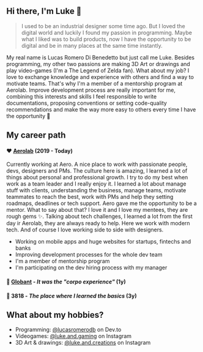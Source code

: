 ## Hi there, I'm Luke 👋

> I used to be an industrial designer some time ago. But I loved the digital world and luckily I found my passion in programming. Maybe what I liked was to build products, now I have the opportunity to be digital and be in many places at the same time instantly.

My real name is Lucas Romero Di Benedetto but just call me Luke. Besides programming, my other two passions are making 3D Art or drawings and play video-games (I'm a The Legend of Zelda fan). What about my job? I love to exchange knowledge and experience with others and find a way to motivate teams. That's why I'm a member of a mentorship program at Aerolab. Improve development process are really important for me, combining this interests and skills I feel responsible to write documentations, proposing conventions or setting code-quality recommendations and make the way more easy to others every time I have the opportunity 🤗

## My career path

#### ❤️ [Aerolab](https://aerolab.co/) (2019 - Today)

Currently working at Aero. A nice place to work with passionate people, devs, designers and PMs. The culture here is amazing, I learned a lot of things about personal and professional growth. I try to do my best when work as a team leader and I really enjoy it. I learned a lot about manage stuff with clients, understanding the business, manage teams, motivate teammates to reach the best, work with PMs and help they setting roadmaps, deadlines or tech support. Aero gave me the opportunity to be a mentor. What to say about that? I love it and I love my mentees, they are rough gems ✨. Talking about tech challenges, I learned a lot from the first day ir Aerolab, they are always ready to help. Here we work with modern tech. And of course I love working side to side with designers.

- Working on mobile apps and huge websites for startups, fintechs and banks
- Improving development processes for the whole dev team
- I'm a member of mentorship program
- I'm participating on the dev hiring process with my manager

#### 🏢 [Globant](https://www.globant.com/) - _It was the "corpo experience"_ (1y)
#### 👶 3818 - _The place where I learned the basics_ (3y)

## What about my hobbies?
- Programming: [@lucasromerodb](https://dev.to/lucasromerodb) on Dev.to
- Videogames: [@luke.and.gaming](https://www.instagram.com/luke.and.gaming/) on Instagram
- 3D Art & drawings: [@luke.and.creations](https://www.instagram.com/luke.and.creations/) on Instagram
